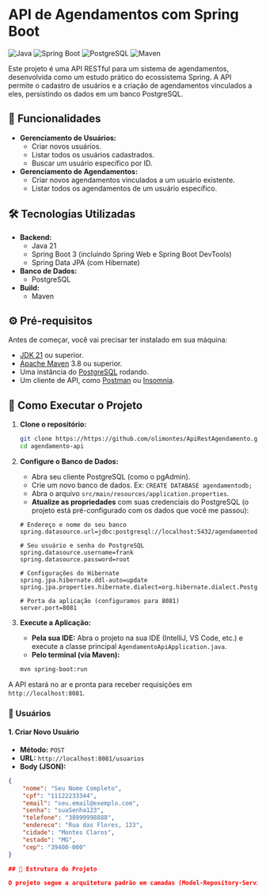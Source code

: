 # API de Agendamentos com Spring Boot

![Java](https://img.shields.io/badge/Java-21-blue.svg?logo=java)
![Spring Boot](https://img.shields.io/badge/Spring_Boot-3.2.5-brightgreen.svg?logo=spring)
![PostgreSQL](https://img.shields.io/badge/PostgreSQL-darkblue.svg?logo=postgresql)
![Maven](https://img.shields.io/badge/Maven-red.svg?logo=apache-maven)

Este projeto é uma API RESTful para um sistema de agendamentos, desenvolvida como um estudo prático do ecossistema Spring. A API permite o cadastro de usuários e a criação de agendamentos vinculados a eles, persistindo os dados em um banco PostgreSQL.

## 🚀 Funcionalidades

* **Gerenciamento de Usuários:**
    * Criar novos usuários.
    * Listar todos os usuários cadastrados.
    * Buscar um usuário específico por ID.
* **Gerenciamento de Agendamentos:**
    * Criar novos agendamentos vinculados a um usuário existente.
    * Listar todos os agendamentos de um usuário específico.

## 🛠️ Tecnologias Utilizadas

* **Backend:**
    * Java 21
    * Spring Boot 3 (incluindo Spring Web e Spring Boot DevTools)
    * Spring Data JPA (com Hibernate)
* **Banco de Dados:**
    * PostgreSQL
* **Build:**
    * Maven

## ⚙️ Pré-requisitos

Antes de começar, você vai precisar ter instalado em sua máquina:
* [JDK 21](https://www.oracle.com/java/technologies/downloads/#jdk21-windows) ou superior.
* [Apache Maven](https://maven.apache.org/download.cgi) 3.8 ou superior.
* Uma instância do [PostgreSQL](https://www.postgresql.org/download/) rodando.
* Um cliente de API, como [Postman](https://www.postman.com/downloads/) ou [Insomnia](https://insomnia.rest/download).

## 🚀 Como Executar o Projeto

1.  **Clone o repositório:**
    ```bash
    git clone https://https://github.com/olimontes/ApiRestAgendamento.git
    cd agendamento-api
    ```

2.  **Configure o Banco de Dados:**
    * Abra seu cliente PostgreSQL (como o pgAdmin).
    * Crie um novo banco de dados. Ex: `CREATE DATABASE agendamentodb;`
    * Abra o arquivo `src/main/resources/application.properties`.
    * **Atualize as propriedades** com suas credenciais do PostgreSQL (o projeto está pré-configurado com os dados que você me passou):

    ```properties
    # Endereço e nome do seu banco
    spring.datasource.url=jdbc:postgresql://localhost:5432/agendamentodb
    
    # Seu usuário e senha do PostgreSQL
    spring.datasource.username=frank
    spring.datasource.password=root

    # Configurações do Hibernate
    spring.jpa.hibernate.ddl-auto=update
    spring.jpa.properties.hibernate.dialect=org.hibernate.dialect.PostgreSQLDialect
    
    # Porta da aplicação (configuramos para 8081)
    server.port=8081
    ```

3.  **Execute a Aplicação:**
    * **Pela sua IDE:** Abra o projeto na sua IDE (IntelliJ, VS Code, etc.) e execute a classe principal `AgendamentoApiApplication.java`.
    * **Pelo terminal (via Maven):**
    ```bash
    mvn spring-boot:run
    ```

A API estará no ar e pronta para receber requisições em `http://localhost:8081`.


### 👤 Usuários

#### 1. Criar Novo Usuário
* **Método:** `POST`
* **URL:** `http://localhost:8081/usuarios`
* **Body (JSON):**

```json
{
    "nome": "Seu Nome Completo",
    "cpf": "11122233344",
    "email": "seu.email@exemplo.com",
    "senha": "suaSenha123",
    "telefone": "38999998888",
    "endereco": "Rua das Flores, 123",
    "cidade": "Montes Claros",
    "estado": "MG",
    "cep": "39400-000"
}

## 📁 Estrutura do Projeto

O projeto segue a arquitetura padrão em camadas (Model-Repository-Service-Controller):
